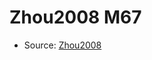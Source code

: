 <a name="material" />

# Zhou2008 M67
<script type="application/ld+json">
  {
    "@context": "https://schema.org/",
    "@type": "ChemicalSubstance",
    "http://purl.org/dc/terms/conformsTo":
      {
        "@type": "CreativeWork",
        "@id": "https://bioschemas.org/profiles/ChemicalSubstance/0.4-RELEASE/"
      },
    "@id": "https://egonw.github.io/nanowiki/nanowiki279.html#material",
    "name": "Zhou2008 M67",
    "sameAs": "http://127.0.0.1/mediawiki/index.php/Special:URIResolver/Zhou2008_M67"
  }
</script>


* Source: [Zhou2008](Zhou2008.md)
